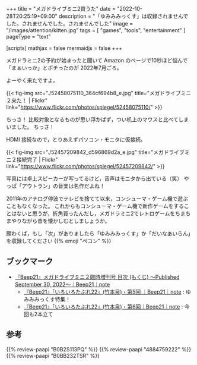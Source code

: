 +++
title = "メガドライブミニ2買うた"
date =  "2022-10-28T20:25:19+09:00"
description = "「ゆみみみっくす」は収録されませんでした。されませんでした。されませんでした"
image = "/images/attention/kitten.jpg"
tags = [ "games", "tools", "entertainment" ]
pageType = "text"

[scripts]
  mathjax = false
  mermaidjs = false
+++

メガドラミニ2の予約が始まったと聞いて Amazon のページで10秒ほど悩んで「まぁいっか」とポチったのが 2022年7月ごろ。

よーやく来たですよ。

{{< fig-img src="./52458075110_364cf694b8_e.jpg" title="メガドライブミニ２来た！ | Flickr" link="https://www.flickr.com/photos/spiegel/52458075110/" >}}

ちっさ！ 比較対象となるものが思い浮かばず，つい机上のマウスと比べてしまいました。
ちっさ！

HDMI 接続なので，とりあえずパソコン・モニタに仮接続。

{{< fig-img src="./52457209842_d596869d2a_e.jpg" title="メガドライブミニ２接続完了 | Flickr" link="https://www.flickr.com/photos/spiegel/52457209842/" >}}

写真には卓上スピーカーが写ってるけど，音声はモニタから出ている（笑） やっぱ「アウトラン」の音楽は名作だよね！

2011年のアナログ停波でテレビを捨てて以来，コンシューマ・ゲーム機で遊ぶこともなくなった。
これからもコンシューマ・ゲーム機で新作ゲームをすることはないと思うが，折角買ったんだし，メガドラミニ2でレトロゲームをちまちまやりながら昔を懐かしむとしましょうか。

願わくば，もし「次」がありましたら「ゆみみみっくす」か「だいなあいらん」を収録してください {{% emoji "ペコン" %}}

## ブックマーク

- [『Beep21』メガドライブミニ２臨時増刊号  目次 (もくじ) ～Published September 30, 2022～｜Beep21｜note](https://note.com/beep21/n/n32754d0983db)
  - [『Beep21』「いろいろたぶれ22」(竹本泉)・第5回 ｜Beep21｜note](https://note.com/beep21/n/n3e73591092c4) : ゆみみみっくす特集！
  - [『Beep21』「いろいろたぶれ22」(竹本泉)・第6回｜Beep21｜note](https://note.com/beep21/n/nd393acd25d46) : 今回も2本立て

## 参考

{{% review-paapi "B0B2S113PQ" %}} <!-- メガドライブミニ2 -->
{{% review-paapi "4884759222" %}} <!-- 竹本泉★WORLD -->
{{% review-paapi "B0BB232TSR" %}} <!-- Mega Drive Mini 2 - Celebration Album - -->
